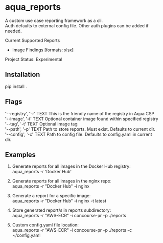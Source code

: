 aqua_reports
====

A custom use case reporting framework as a cli.<br/>
Auth defaults to external config file. Other auth plugins can be added if needed.

Current Supported Reports
* Image Findings [formats: xlsx]

Project Status: Experimental

## Installation
pip install .


## Flags

'--registry', '-r' TEXT This is the friendly name of the registry in Aqua CSP<br/>
'--image', '-i' TEXT Optional container image found within specified registry<br/>
'--tag', '-t' TEXT Optional image tag<br/>
'--path', '-p' TEXT Path to store reports. Must exist. Defaults to current dir.<br/>
'--config', '-c' TEXT Path to config file. Defaults to config.yaml in current dir.

## Examples

1. Generate reports for all images in the Docker Hub registry:<br/>
   aqua_reports -r 'Docker Hub'

2. Generate reports for all images in the nginx repo:<br/>
   aqua_reports -r "Docker Hub" -i nginx
       
3. Generate a report for a specific image:<br/>
   aqua_reports -r "Docker Hub" -i nginx -t  latest
   
4. Store generated report/s in reports subdirectory:<br/>
   aqua_reports  -r "AWS-ECR" -i concourse-pr -p ./reports

5. Custom config.yaml file location:<br/>
   aqua_reports  -r "AWS-ECR" -i concourse-pr -p ./reports -c ~/config.yaml